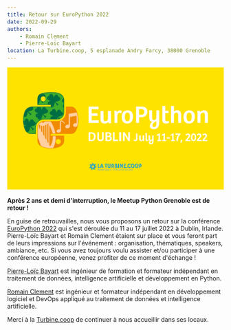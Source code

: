 ```yaml
---
title: Retour sur EuroPython 2022
date: 2022-09-29
authors:
    - Romain Clement
    - Pierre-Loïc Bayart
location: La Turbine.coop, 5 esplanade Andry Farcy, 38000 Grenoble
---
```


![Banner](static/banner.png)

**Après 2 ans et demi d'interruption, le Meetup Python Grenoble est de retour !**

En guise de retrouvailles, nous vous proposons un retour sur la conférence [EuroPython 2022](https://ep2022.europython.eu/) qui s'est déroulée du 11 au 17 juillet 2022 à Dublin, Irlande.
Pierre-Loïc Bayart et Romain Clement étaient sur place et vous feront part de leurs impressions sur l'événement : organisation, thématiques, speakers, ambiance, etc.
Si vous avez toujours voulu assister et/ou participer à une conférence européenne, venez profiter de ce moment d'échange !

[Pierre-Loïc Bayart](https://www.linkedin.com/in/pierreloicbayart/) est ingénieur de formation et formateur indépendant en traitement de données, intelligence artificielle et développement en Python.

[Romain Clement](https://www.linkedin.com/in/romainclement/) est ingénieur et formateur indépendant en développement logiciel et DevOps appliqué au traitement de données et intelligence artificielle.

Merci à la [Turbine.coop](https://turbine.coop/) de continuer à nous accueillir dans ses locaux.
